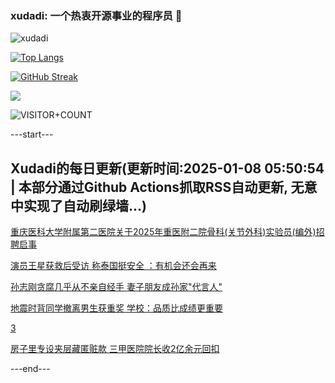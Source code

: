 ### xudadi: 一个热衷开源事业的程序员 👋

![xudadi](https://github-readme-stats-git-masterorgs-github-readme-stats-team.vercel.app/api?username=xudadi)

[![Top Langs](https://github-readme-stats.vercel.app/api/top-langs/?username=xudadi)](https://github.com/anuraghazra/github-readme-stats)

[![GitHub Streak](https://streak-stats.demolab.com?user=xudadi&locale=zh_Hans)](https://git.io/streak-stats)

![](https://raw.githubusercontent.com/xudadi/xudadi/main/assets/github-contribution-grid-snake.svg)

![VISITOR+COUNT](https://komarev.com/ghpvc/?username=xudadi&label=VISITOR+COUNT)


---start---

## Xudadi的每日更新(更新时间:2025-01-08 05:50:54 | 本部分通过Github Actions抓取RSS自动更新, 无意中实现了自动刷绿墙...)

[重庆医科大学附属第二医院关于2025年重医附二院骨科(关节外科)实验员(编外)招聘启事](https://www.gongkaoleida.com/article/2257716)

[演员王星获救后受访 称泰国挺安全 ：有机会还会再来](https://m.163.com/news/article/JLB3AMLS0001899O.html)

[孙志刚贪腐几乎从不亲自经手 妻子朋友成孙家"代言人"](https://m.163.com/news/article/JLB0D5OG0514R9OJ.html)

[地震时背同学撤离男生获重奖 学校：品质比成绩更重要](https://m.163.com/news/article/JLAVR8BN0514R9P4.html)

[3](https://m.163.com/touch/news/sub/domestic)

[房子里专设夹层藏匿赃款 三甲医院院长收2亿余元回扣](https://m.163.com/news/article/JLB0D3TH0514R9OJ.html)

---end---
